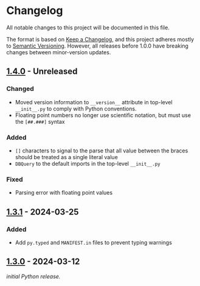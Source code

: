 # Changelog

All notable changes to this project will be documented in this file.

The format is based on [Keep a Changelog](https://keepachangelog.com/en/1.0.0/), and this project adheres mostly to [Semantic Versioning](https://semver.org/spec/v2.0.0.html). However, all releases before 1.0.0 have breaking changes between minor-version updates.

## [1.4.0] - Unreleased

### Changed

- Moved version information to `__version__` attribute in top-level `__init__.py` to comply with Python conventions.
- Floating point numbers no longer use scientific notation, but must use the `[##.###]` syntax

### Added

- `[]` characters to signal to the parse that all value between the braces should be treated as a single literal value
- `DBQuery` to the default imports in the top-level `__init__.py`

### Fixed

- Parsing error with floating point values

## [1.3.1] - 2024-03-25

### Added

- Add `py.typed` and `MANIFEST.in` files to prevent typing warnings

## [1.3.0] - 2024-03-12

_initial Python release._

[1.3.0]: https://github.com/ShiJbey/RePraxisPy/releases/tag/v1.3.0
[1.3.1]: https://github.com/ShiJbey/RePraxisPy/releases/tag/v1.3.1
[1.4.0]: https://github.com/ShiJbey/RePraxisPy/releases/tag/v1.4.0
